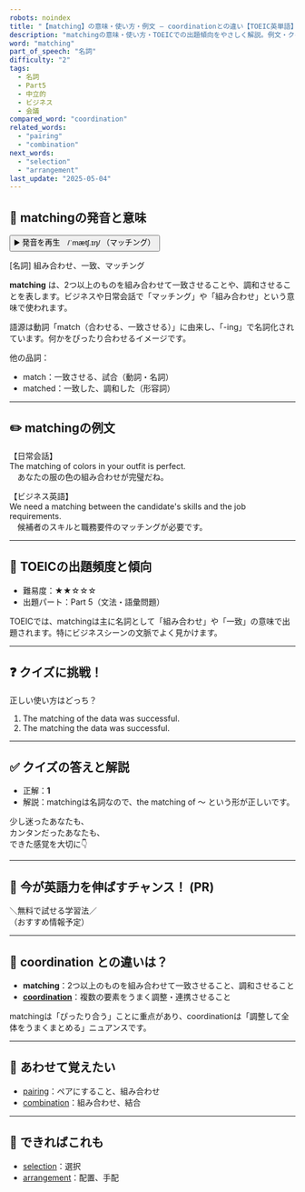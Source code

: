 ```yaml
---
robots: noindex
title: "【matching】の意味・使い方・例文 ― coordinationとの違い【TOEIC英単語】"
description: "matchingの意味・使い方・TOEICでの出題傾向をやさしく解説。例文・クイズ付きでcoordinationとの違いもわかりやすく学べます。"
word: "matching"
part_of_speech: "名詞"
difficulty: "2"
tags:
  - 名詞
  - Part5
  - 中立的
  - ビジネス
  - 会議
compared_word: "coordination"
related_words:
  - "pairing"
  - "combination"
next_words:
  - "selection"
  - "arrangement"
last_update: "2025-05-04"
---
```


## 🔰 matchingの発音と意味

<button class="play-audio" onclick="playTTS('matching')">
  <span class="play-audio-main">
    ▶️ 発音を再生　/ˈmætʃ.ɪŋ/
  </span>
  <span class="play-audio-sub">
    （マッチング）
  </span>
</button>

[名詞] 組み合わせ、一致、マッチング

**matching** は、2つ以上のものを組み合わせて一致させることや、調和させることを表します。ビジネスや日常会話で「マッチング」や「組み合わせ」という意味で使われます。

語源は動詞「match（合わせる、一致させる）」に由来し、「-ing」で名詞化されています。何かをぴったり合わせるイメージです。

他の品詞：  
- match：一致させる、試合（動詞・名詞）
- matched：一致した、調和した（形容詞）

---

## ✏️ matchingの例文

【日常会話】  
The matching of colors in your outfit is perfect.  
　あなたの服の色の組み合わせが完璧だね。

【ビジネス英語】  
We need a matching between the candidate's skills and the job requirements.  
　候補者のスキルと職務要件のマッチングが必要です。

---

## 🎯 TOEICの出題頻度と傾向

- 難易度：★★☆☆☆
- 出題パート：Part 5（文法・語彙問題）

TOEICでは、matchingは主に名詞として「組み合わせ」や「一致」の意味で出題されます。特にビジネスシーンの文脈でよく見かけます。

---

## ❓ クイズに挑戦！

正しい使い方はどっち？

1. The matching of the data was successful.  
2. The matching the data was successful.

---

## ✅ クイズの答えと解説

- 正解：**1**
- 解説：matchingは名詞なので、the matching of ～ という形が正しいです。

少し迷ったあなたも、  
カンタンだったあなたも、  
できた感覚を大切に👇️

---

## 🚀 今が英語力を伸ばすチャンス！ (PR)

<div class="info-center">
＼無料で試せる学習法／<br>  
（おすすめ情報予定）
</div>

---

## 🤔  coordination との違いは？

- **matching**：2つ以上のものを組み合わせて一致させること、調和させること
- **[coordination](/coordination)**：複数の要素をうまく調整・連携させること

matchingは「ぴったり合う」ことに重点があり、coordinationは「調整して全体をうまくまとめる」ニュアンスです。

---

## 🧩 あわせて覚えたい

- [pairing](/pairing)：ペアにすること、組み合わせ
- [combination](/combination)：組み合わせ、結合

---

## 📖 できればこれも

- [selection](/selection)：選択
- [arrangement](/arrangement)：配置、手配

<!-- cvid: aid13_bid02 -->
